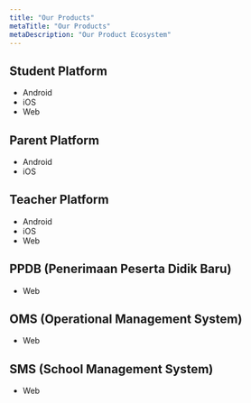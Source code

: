 ```yaml
---
title: "Our Products"
metaTitle: "Our Products"
metaDescription: "Our Product Ecosystem"
---
```


## Student Platform
- Android
- iOS 
- Web

## Parent Platform

- Android
- iOS

## Teacher Platform

- Android
- iOS
- Web

## PPDB (Penerimaan Peserta Didik Baru)
- Web

## OMS (Operational Management System)
- Web

## SMS (School Management System)
- Web
